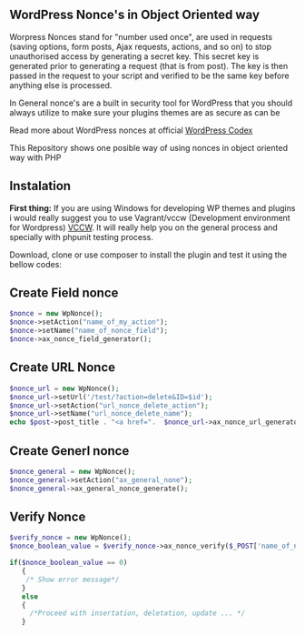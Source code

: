 <h2> WordPress Nonce's in Object Oriented way </h2>
<p>Worpress Nonces stand for "number used once", are used in requests (saving options, form posts, Ajax requests, actions, and so on) to stop unauthorised access by generating a secret key. This secret key is generated prior to generating a request (that is from post). The key is then passed in the request to your script and verified to be the same key before anything else is processed.</p>
<p> In General nonce's are a built in security tool for WordPress  that you should always utilize to make sure your plugins themes are as secure as can be </p> 

<p> Read more about WordPress nonces at official <a href="https://codex.wordpress.org/WordPress_Nonces" target="_blank">WordPress Codex </a></p>

<p>This Repository shows one posible way of using nonces in object oriented way with PHP</p>

<h2> Instalation </h2>
<p><b>First thing:</b> If you are using Windows for developing WP themes and plugins i would really suggest you to use Vagrant/vccw (Development environment for Wordpress) <a href="http://vccw.cc/" target="_blank">VCCW</a>. It will really help you on the general process and specially with phpunit testing process. </p>

<p> Download, clone or use composer to install the plugin and test it using the bellow codes:<p>

<h2>Create Field nonce</h2>

```php
$nonce = new WpNonce();
$nonce->setAction("name_of_my_action");
$nonce->setName("name_of_nonce_field");
$nonce->ax_nonce_field_generator();

```
<h2>Create URL Nonce</h2>

```php
$nonce_url = new WpNonce();
$nonce_url->setUrl('/test/?action=delete&ID=$id');
$nonce_url->setAction("url_nonce_delete_action");
$nonce_url->setName("url_nonce_delete_name");
echo $post->post_title . "<a href=".  $nonce_url->ax_nonce_url_generator().">Delete</a><br>";
```

<h2>Create Generl nonce</h2>

```php
$nonce_general = new WpNonce();
$nonce_general->setAction("ax_general_none");
$nonce_general->ax_general_nonce_generate();
```

<h2>Verify Nonce </h2>

```php
$verify_nonce = new WpNonce();
$nonce_boolean_value = $verify_nonce->ax_nonce_verify($_POST['name_of_nonce_field'], "name_of_my_action");

if($nonce_boolean_value == 0)
   {
    /* Show error message*/
   }
   else 
   {
     /*Proceed with insertation, deletation, update ... */
   }
```



